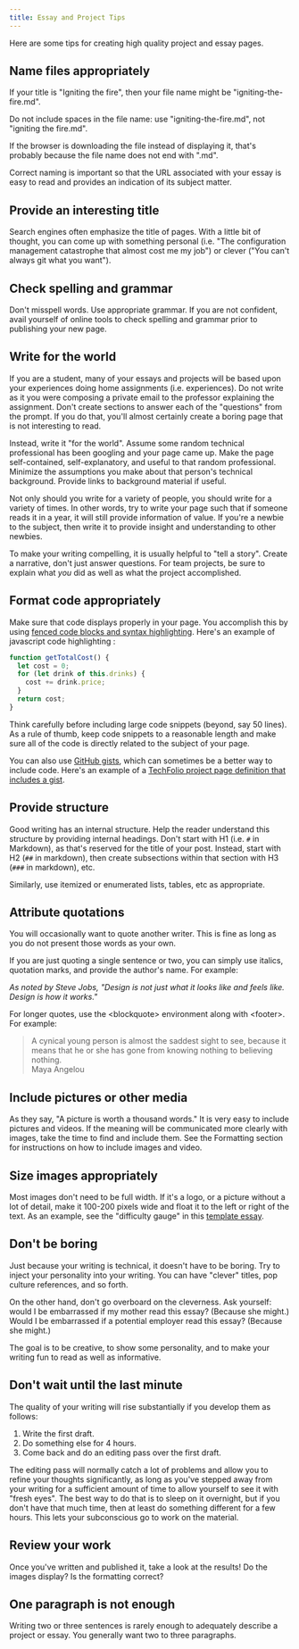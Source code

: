 ```yaml
---
title: Essay and Project Tips
---
```


Here are some tips for creating high quality project and essay pages.

## Name files appropriately

If your title is "Igniting the fire", then your file name might be "igniting-the-fire.md".

Do not include spaces in the file name: use "igniting-the-fire.md", not "igniting the fire.md".

If the browser is downloading the file instead of displaying it, that's probably because the file name does not end with ".md".

Correct naming is important so that the URL associated with your essay is easy to read and provides an indication of its subject matter.

## Provide an interesting title

Search engines often emphasize the title of pages. With a little bit of thought, you can come up with something personal (i.e. "The configuration management catastrophe that almost cost me my job") or clever ("You can't always git what you want").

## Check spelling and grammar

Don't misspell words.  Use appropriate grammar. If you are not confident, avail yourself of online tools to check spelling and grammar prior to publishing your new page.

## Write for the world

If you are a student, many of your essays and projects will be based upon your experiences doing home assignments (i.e. experiences). Do not write as it you were composing a private email to the professor explaining the assignment. Don't create sections to answer each of the "questions" from the prompt.  If you do that, you'll almost certainly create a boring page that is not interesting to read.

Instead, write it "for the world".  Assume some random technical professional has been googling and your page came up.  Make the page self-contained, self-explanatory, and useful to that random professional.  Minimize the assumptions you make about that person's technical background.  Provide links to background material if useful.

Not only should you write for a variety of people, you should write for a variety of times.  In other words, try to write your page such that if someone reads it in a year, it will still provide information of value.  If you're a newbie to the subject, then write it to provide insight and understanding to other newbies.

To make your writing compelling, it is usually helpful to "tell a story".  Create a narrative, don't just answer questions. For team projects, be sure to explain what *you* did as well as what the project accomplished.

## Format code appropriately

Make sure that code displays properly in your page.  You accomplish this by using [fenced code blocks and syntax highlighting](https://help.github.com/articles/creating-and-highlighting-code-blocks/). Here's an example of javascript code highlighting :

```javascript
function getTotalCost() {
  let cost = 0;
  for (let drink of this.drinks) {
    cost += drink.price;
  }
  return cost;
}
```

Think carefully before including large code snippets (beyond, say 50 lines).  As a rule of thumb, keep code snippets to a reasonable length and make sure all of the code is directly related to the subject of your page.

You can also use [GitHub gists](https://docs.github.com/en/get-started/writing-on-github/editing-and-sharing-content-with-gists/creating-gists), which can sometimes be a better way to include code. Here's an example of a [TechFolio project page definition that includes a gist](https://techfolios.github.io/template/projects/vacay.html).

## Provide structure

Good writing has an internal structure.  Help the reader understand this structure by providing internal headings. Don't start with H1 (i.e. `#` in Markdown), as that's reserved for the title of your post. Instead, start with H2 (`##` in markdown), then create subsections within that section with H3 (`###` in markdown), etc.

Similarly, use itemized or enumerated lists, tables, etc as appropriate.

## Attribute quotations

You will occasionally want to quote another writer.  This is fine as long as you do not present those words as your own.

If you are just quoting a single sentence or two, you can simply use italics, quotation marks, and provide the author's name.  For example:

*As noted by Steve Jobs, "Design is not just what it looks like and feels like.  Design is how it works."*

For longer quotes, use the &lt;blockquote&gt; environment along with &lt;footer&gt;. For example:

<blockquote>
A cynical young person is almost the saddest sight to see, because it means that he or she has gone from knowing nothing to believing nothing.
<footer>Maya Angelou</footer>
</blockquote>

## Include pictures or other media

As they say, "A picture is worth a thousand words."  It is very easy to include pictures and videos.  If the meaning will be communicated more clearly with images, take the time to find and include them.  See the Formatting section for instructions on how to include images and video.

## Size images appropriately

Most images don't need to be full width. If it's a logo, or a picture without a lot of detail, make it 100-200 pixels wide and float it to the left or right of the text. As an example, see the "difficulty gauge" in this [template essay](https://techfolios.github.io/template/essays/difficulty.html).

## Don't be boring

Just because your writing is technical, it doesn't have to be boring.  Try to inject your personality into your writing. You can have "clever" titles, pop culture references, and so forth.

On the other hand, don't go overboard on the cleverness. Ask yourself: would I be embarrassed if my mother read this essay? (Because she might.) Would I be embarrassed if a potential employer read this essay? (Because she might.)

The goal is to be creative, to show some personality, and to make your writing fun to read as well as informative.

## Don't wait until the last minute

The quality of your writing will rise substantially if you develop them as follows:

1. Write the first draft.
2. Do something else for 4 hours.
3. Come back and do an editing pass over the first draft.

The editing pass will normally catch a lot of problems and allow you to refine your thoughts significantly, as long as you've stepped away from your writing for a sufficient amount of time to allow yourself to see it with "fresh eyes". The best way to do that is to sleep on it overnight, but if you don't have that much time, then at least do something different for a few hours. This lets your subconscious go to work on the material.

## Review your work

Once you've written and published it, take a look at the results!  Do the images display?  Is the formatting correct? 

## One paragraph is not enough

Writing two or three sentences is rarely enough to adequately describe a project or essay. You generally want two to three paragraphs.
